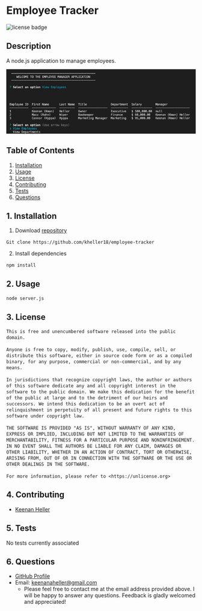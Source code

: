 
# Employee Tracker

![license badge](
      https://img.shields.io/badge/license-Unlicense-blue
      )


## Description

  A node.js application to manage employees.

  ![application screenshot](employee-tracker-screenshot.png)


## Table of Contents

  1. [Installation](#1-installation)
  2. [Usage](#2-usage)
  3. [License](#3-license)
  4. [Contributing](#4-contributing)
  5. [Tests](#5-tests)
  6. [Questions](#6-questions)


## 1. Installation

  1. Download [repository](https://github.com/kheller18/employee-tracker)

	Git clone https://github.com/kheller18/employee-tracker
  2. Install dependencies

	npm install


## 2. Usage

	node server.js
  

## 3. License

	This is free and unencumbered software released into the public domain.

    Anyone is free to copy, modify, publish, use, compile, sell, or
    distribute this software, either in source code form or as a compiled
    binary, for any purpose, commercial or non-commercial, and by any
    means.

    In jurisdictions that recognize copyright laws, the author or authors
    of this software dedicate any and all copyright interest in the
    software to the public domain. We make this dedication for the benefit
    of the public at large and to the detriment of our heirs and
    successors. We intend this dedication to be an overt act of
    relinquishment in perpetuity of all present and future rights to this
    software under copyright law.

    THE SOFTWARE IS PROVIDED "AS IS", WITHOUT WARRANTY OF ANY KIND,
    EXPRESS OR IMPLIED, INCLUDING BUT NOT LIMITED TO THE WARRANTIES OF
    MERCHANTABILITY, FITNESS FOR A PARTICULAR PURPOSE AND NONINFRINGEMENT.
    IN NO EVENT SHALL THE AUTHORS BE LIABLE FOR ANY CLAIM, DAMAGES OR
    OTHER LIABILITY, WHETHER IN AN ACTION OF CONTRACT, TORT OR OTHERWISE,
    ARISING FROM, OUT OF OR IN CONNECTION WITH THE SOFTWARE OR THE USE OR
    OTHER DEALINGS IN THE SOFTWARE.

    For more information, please refer to <https://unlicense.org>


## 4. Contributing

  + [Keenan Heller](https://github.com/kheller18)


## 5. Tests

  No tests currently associated


## 6. Questions

  + [GitHub Profile](https://github.com/kheller18)
  + Email: keenanaheller@gmail.com  
    + Please feel free to contact me at the email address provided above.  I will be happy to answer any questions.  Feedback is gladly welcomed and appreciated!